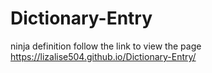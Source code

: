 # Dictionary-Entry
ninja definition
follow the link to view the page https://lizalise504.github.io/Dictionary-Entry/
